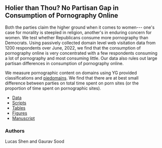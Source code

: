 ## Holier than Thou? No Partisan Gap in Consumption of Pornography Online

Both the parties claim the higher ground when it comes to women--- one's case for morality is steepled in religion, another's in enduring concern for women. We test whether Republicans consume more pornography than Democrats. Using passively collected domain level web visitation data from 1200 respondents over June, 2022, we find that the consumption of pornography online is very concentrated with a few respondents consuming a lot of pornography and most consuming little. Our data also rules out large partisan differences in consumption of pornography online.

We measure pornographic content on domains using YG provided classifications and [piedomains](https://github.com/themains/piedomains). We find that there are at best small difference between parties on total time spent on porn sites (or the proportion of time spent on pornographic sites). 

* [Data](https://dataverse.harvard.edu/dataset.xhtml?persistentId=doi:10.7910/DVN/VIV4TS)
* [Scripts](scripts/)
* [Tables](tabs/)
* [Figures](figs/)
* [Manuscript](ms/)

### Authors

Lucas Shen and Gaurav Sood
